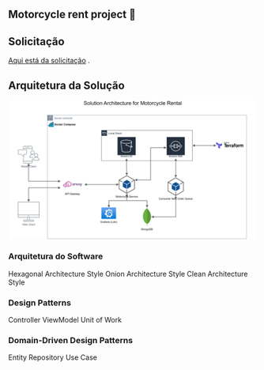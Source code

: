 ## Motorcycle rent project 👋

## Solicitação
[Aqui está da solicitação](https://github.com/cteotonio-rent/documentacao/blob/main/src/RequisitosDoProjeto.pdf)
.

## Arquitetura da Solução
<img src="https://github.com/cteotonio-rent/documentacao/blob/main/src/Architecture%20Diagram.svg" />

### Arquitetura do Software
Hexagonal Architecture Style
Onion Architecture Style
Clean Architecture Style

### Design Patterns
Controller
ViewModel
Unit of Work

### Domain-Driven Design Patterns
Entity
Repository
Use Case

<!--

**Here are some ideas to get you started:**

🙋‍♀️ A short introduction - what is your organization all about?
🌈 Contribution guidelines - how can the community get involved?
👩‍💻 Useful resources - where can the community find your docs? Is there anything else the community should know?
🍿 Fun facts - what does your team eat for breakfast?
🧙 Remember, you can do mighty things with the power of [Markdown](https://docs.github.com/github/writing-on-github/getting-started-with-writing-and-formatting-on-github/basic-writing-and-formatting-syntax)
-->
